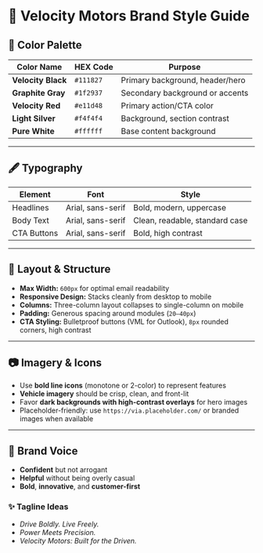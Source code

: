 # 🚗 Velocity Motors Brand Style Guide

## 🎨 Color Palette

| Color Name         | HEX Code  | Purpose                         |
| ------------------ | --------- | ------------------------------- |
| **Velocity Black** | `#111827` | Primary background, header/hero |
| **Graphite Gray**  | `#1f2937` | Secondary background or accents |
| **Velocity Red**   | `#e11d48` | Primary action/CTA color        |
| **Light Silver**   | `#f4f4f4` | Background, section contrast    |
| **Pure White**     | `#ffffff` | Base content background         |

---

## 🖋️ Typography

| Element     | Font              | Style                          |
| ----------- | ----------------- | ------------------------------ |
| Headlines   | Arial, sans-serif | Bold, modern, uppercase        |
| Body Text   | Arial, sans-serif | Clean, readable, standard case |
| CTA Buttons | Arial, sans-serif | Bold, high contrast            |

---

## 🧱 Layout & Structure

- **Max Width:** `600px` for optimal email readability  
- **Responsive Design:** Stacks cleanly from desktop to mobile  
- **Columns:** Three-column layout collapses to single-column on mobile  
- **Padding:** Generous spacing around modules (`20–40px`)  
- **CTA Styling:** Bulletproof buttons (VML for Outlook), `8px` rounded corners, high contrast

---

## 📷 Imagery & Icons

- Use **bold line icons** (monotone or 2-color) to represent features  
- **Vehicle imagery** should be crisp, clean, and front-lit  
- Favor **dark backgrounds with high-contrast overlays** for hero images  
- Placeholder-friendly: use `https://via.placeholder.com/` or branded images when available

---

## 🧠 Brand Voice

- **Confident** but not arrogant  
- **Helpful** without being overly casual  
- **Bold**, **innovative**, and **customer-first**

### ✨ Tagline Ideas

- _Drive Boldly. Live Freely._  
- _Power Meets Precision._  
- _Velocity Motors: Built for the Driven._